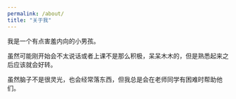 ```yaml
---
permalink: /about/
title: "关于我"
---
```


我是一个有点害羞内向的小男孩。

虽然可能刚开始会不太说话或者上课不是那么积极，呆呆木木的，但是熟悉起来之后应该就会好转。

虽然脑子不是很灵光，也会经常落东西，但我总是会在老师同学有困难时帮助他们。